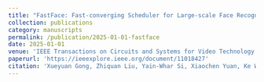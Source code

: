 ```yaml
---
title: "FastFace: Fast-converging Scheduler for Large-scale Face Recognition Training with One GPU"
collection: publications
category: manuscripts
permalink: /publication/2025-01-01-fastface
date: 2025-01-01
venue: 'IEEE Transactions on Circuits and Systems for Video Technology'
paperurl: 'https://ieeexplore.ieee.org/document/11018427'
citation: 'Xueyuan Gong, Zhiquan Liu, Yain-Whar Si, Xiaochen Yuan, Ke Wang, Xiaoxiang Liu, and Xinyuan Zhang*, FastFace: Fast-converging Scheduler for Large-scale Face Recognition Training with One GPU, IEEE Transactions on Circuits and Systems for Video Technology (TCSVT), 2025.'
---
```

